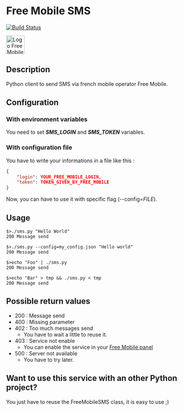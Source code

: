 # Free Mobile SMS

[![Build Status](https://travis-ci.org/hug33k/FreeMobileSMS.svg?branch=master)](https://travis-ci.org/hug33k/FreeMobileSMS)

<img src="http://www.universfreebox.com/UserFiles/image/freemobile(1).png" alt="Logo Free Mobile" height="50px;"/>

## Description

Python client to send SMS via french mobile operator Free Mobile.

## Configuration

### With environment variables

You need to set ___SMS_LOGIN___ and ___SMS_TOKEN___ variables.

### With configuration file

You have to write your informations in a file like this :
```json
{
    "login": YOUR_FREE_MOBILE_LOGIN,
    "token": TOKEN_GIVEN_BY_FREE_MOBILE
}
```

Now, you can have to use it with specific flag (--config=_FILE_).

## Usage

```shell
$>./sms.py "Hello World"
200 Message send

$>./sms.py --config=my_config.json "Hello world"
200 Message send

$>echo "Foo" | ./sms.py
200 Message send

$>echo "Bar" > tmp && ./sms.py < tmp
200 Message send
```

## Possible return values

- 200 : Message send
- 400 : Missing parameter
- 402 : Too much messages send
    - You have to wait a little to reuse it.
- 403 : Service not enable
    - You can enable the service in your [Free Mobile panel](https://mobile.free.fr/moncompte/)
- 500 : Server not available
    - You have to try later.

## Want to use this service with an other Python project?

You just have to reuse the FreeMobileSMS class, it is easy to use ;)
